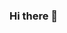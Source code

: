 ### Hi there 👋

<!--
**persie2212/persie2212** is a ✨ _special_ ✨ repository because its `README.md` (this file) appears on your GitHub profile.

- 🔭 I’m currently working on building a complete one go to package for computer vision involving Resnet Architecture, transformations, Gradcam deployement, learning rate, albumentation, yolo v4, depthwise segmentation 
- 🌱 I’m currently learning Deep Vision, NLP and Production level python coding
- 👯 I’m looking to collaborate on Deep Vision and Developmental python  
- 💬 Ask me about deep  vision and python, if i cant answer then I will surely help you towards getting the necessary help
- 📫 How to reach me: well pretty much inactive over social media except for linkedln [⛪](https://www.linkedin.com/in/prasad-shripathi/ "⛪"
- 😄 Pronouns: He
